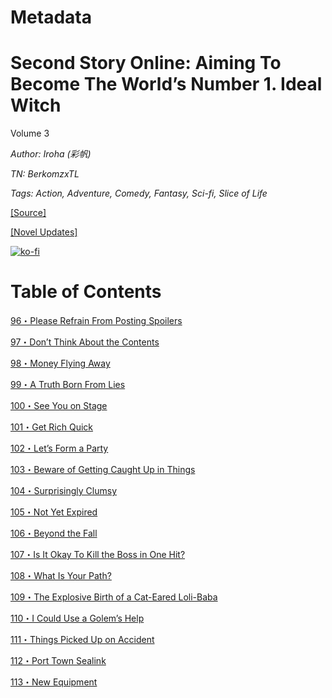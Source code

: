 # Metadata

# Second Story Online: Aiming To Become The World’s Number 1. Ideal Witch
  
Volume 3

_Author:_ _Iroha (彩帆)_

_TN: BerkomzxTL_

_Tags: Action, Adventure, Comedy, Fantasy, Sci-fi, Slice of Life_

[\[Source\]](https://ncode.syosetu.com/n6771dp/)

[\[Novel Updates\]](https://www.novelupdates.com/series/second-story-online-aiming-to-become-the-worlds-number-1-ideal-witch/)


[![ko-fi](https://ko-fi.com/img/githubbutton_sm.svg)](https://ko-fi.com/I2I117SQUE)



# Table of Contents

[96・Please Refrain From Posting Spoilers](./chapters/Section0096.md)

[97・Don’t Think About the Contents](./chapters/Section0097.md)

[98・Money Flying Away](./chapters/Section0098.md)

[99・A Truth Born From Lies](./chapters/Section0099.md)

[100・See You on Stage](./chapters/Section0100.md)

[101・Get Rich Quick](./chapters/Section0101.md)

[102・Let’s Form a Party](./chapters/Section0102.md)

[103・Beware of Getting Caught Up in Things](./chapters/Section0103.md)

[104・Surprisingly Clumsy](./chapters/Section0104.md)

[105・Not Yet Expired](./chapters/Section0105.md)

[106・Beyond the Fall](./chapters/Section0106.md)

[107・Is It Okay To Kill the Boss in One Hit?](./chapters/Section0107.md)

[108・What Is Your Path?](./chapters/Section0108.md)

[109・The Explosive Birth of a Cat-Eared Loli-Baba](./chapters/Section0109.md)

[110・I Could Use a Golem’s Help](./chapters/Section0110.md)

[111・Things Picked Up on Accident](./chapters/Section0111.md)

[112・Port Town Sealink](./chapters/Section0112.md)

[113・New Equipment](./chapters/Section0113.md)
